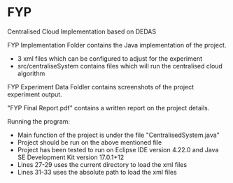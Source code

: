 # FYP
Centralised Cloud Implementation based on DEDAS

FYP Implementation Folder contains the Java implementation of the project.
- 3 xml files which can be configured to adjust for the experiment
- src/centraliseSystem contains files which will run the centralised cloud algorithm

FYP Experiment Data Foldler contains screenshots of the project experiment output.

"FYP Final Report.pdf" contains a written report on the project details.

Running the program:
- Main function of the project is under the file "CentralisedSystem.java"
- Project should be run on the above mentioned file
- Project has been tested to run on Eclipse IDE version 4.22.0 and Java SE Development Kit version 17.0.1+12
- Lines 27-29 uses the current directory to load the xml files
- Lines 31-33 uses the absolute path to load the xml files
